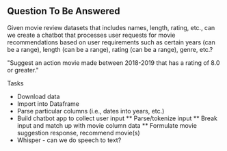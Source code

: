 ## Question To Be Answered
Given movie review datasets that includes names, length, rating, etc., can we create a chatbot that processes user requests for movie recommendations based on user requirements such as certain years (can be a range), length (can be a range), rating (can be a range), genre, etc.?

"Suggest an action movie made between 2018-2019 that has a rating of 8.0 or greater."

Tasks
* Download data
* Import into Dataframe
* Parse particular columns (i.e., dates into years, etc.)
* Build chatbot app to collect user input
** Parse/tokenize input
** Break input and match up with movie column data
** Formulate movie suggestion response, recommend movie(s)
* Whisper - can we do speech to text?
